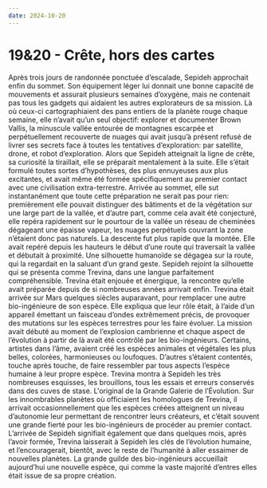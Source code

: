 ```yaml
---
date: 2024-10-20
---
```


# 19&20 - Crête, hors des cartes

Après trois jours de randonnée ponctuée d’escalade, Sepideh approchait enfin du
sommet. Son équipement léger lui donnait une bonne capacité de mouvements et
assurait plusieurs semaines d’oxygène, mais ne contenait pas tous les gadgets
qui aidaient les autres explorateurs de sa mission. Là où ceux-ci
cartographiaient des pans entiers de la planète rouge chaque semaine, elle
n’avait qu’un seul objectif: explorer et documenter Brown Vallis, la minuscule
vallée entourée de montagnes escarpée et perpétuellement recouverte de nuages
qui avait jusqu’à présent refusé de livrer ses secrets face à toutes les
tentatives d’exploration: par satellite, drone, et robot d’exploration. Alors
que Sepideh atteignait la ligne de crête, sa curiosité la tiraillait, elle se
préparait mentalement à la suite. Elle s’était formulé toutes sortes
d’hypothèses, des plus ennuyeuses aux plus excitantes, et avait même été formée
spécifiquement au premier contact avec une civilisation extra-terrestre.
Arrivée au sommet, elle sut instantanément que toute cette préparation ne
serait pas pour rien: premièrement elle pouvait distinguer des bâtiments et de
la végétation sur une large part de la vallée, et d’autre part, comme cela
avait été conjecturé, elle repéra rapidement sur le pourtour de la vallée un
réseau de cheminées dégageant une épaisse vapeur, les nuages perpétuels
couvrant la zone n’étaient donc pas naturels. La descente fut plus rapide que
la montée. Elle avait repéré depuis les hauteurs le début d’une route qui
traversait la vallée et débutait à proximité. Une silhouette humanoïde se
dégagea sur la route, qui la regardait en la saluant d’un grand geste. Sepideh
rejoint la silhouette qui se présenta comme Trevina, dans une langue
parfaitement compréhensible. Trevina était enjouée et énergique, la rencontre
qu’elle avait préparée depuis de si nombreuses années arrivait enfin. Trevina
était arrivée sur Mars quelques siècles auparavant, pour remplacer une autre
bio-ingénieure de son espèce. Elle expliqua que leur rôle était, à l’aide d’un
appareil émettant un faisceau d’ondes extrêmement précis, de provoquer des
mutations sur les espèces terrestres pour les faire évoluer. La mission avait
débuté au moment de l’explosion cambrienne et chaque aspect de l’évolution à
partir de là avait été contrôlé par les bio-ingénieurs.  Certains, artistes
dans l’âme, avaient créé les espèces animales et végétales les plus belles,
colorées, harmonieuses ou loufoques. D’autres s’étaient contentés, touche après
touche, de faire ressembler par tous aspects l’espèce humaine à leur propre
espèce. Trevina montra à Sepideh les très nombreuses esquisses, les brouillons,
tous les essais et erreurs conservés dans des cuves de stase. L'original de la
Grande Galerie de l’Évolution. Sur les innombrables planètes où officiaient les
homologues de Trevina, il arrivait occasionnellement que les espèces créées
atteignent un niveau d’autonomie leur permettant de rencontrer leurs créateurs,
et c’était souvent une grande fierté pour les bio-ingénieurs de procéder au
premier contact. L’arrivée de Sepideh signifiait également que dans quelques
mois, après l’avoir formée, Trevina laisserait à Sepideh les clés de
l’évolution humaine, et l’encouragerait, bientôt, avec le reste de l’humanité à
aller essaimer de nouvelles planètes. La grande guilde des bio-ingénieurs
accueillait aujourd’hui une nouvelle espèce, qui comme la vaste majorité
d’entres elles était issue de sa propre création.

